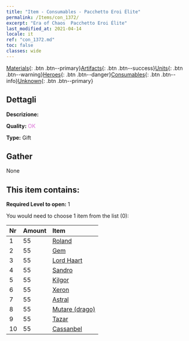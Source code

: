 ```yaml
---
title: "Item - Consumables - Pacchetto Eroi Élite"
permalink: /Items/con_1372/
excerpt: "Era of Chaos  Pacchetto Eroi Élite"
last_modified_at: 2021-04-14
locale: it
ref: "con_1372.md"
toc: false
classes: wide
---
```

 [Materials](/it/Items/){: .btn .btn--primary}[Artifacts](/it/Items/Artifacts/){: .btn .btn--success}[Units](/it/Items/Units/){: .btn .btn--warning}[Heroes](/it/Items/Heroes/){: .btn .btn--danger}[Consumables](/it/Items/Consumables/){: .btn .btn--info}[Unknown](/it/Items/Unknown/){: .btn .btn--primary}

## Dettagli
 **Descrizione:** 

 **Quality:** <span style="color: #DA70D6">OK</span>

 **Type:** Gift

## Gather

  None

## This item contains:

 **Required Level to open:** 1

 You would need to choose 1 item from the list (0):

  | Nr | Amount |     Item    |
  |:---|:-------|:------------|
  | 1 | 55 | [Roland](/it/Items/her_362/) | 
  | 2 | 55 | [Gem](/it/Items/her_369/) | 
  | 3 | 55 | [Lord Haart](/it/Items/her_370/) | 
  | 4 | 55 | [Sandro](/it/Items/her_371/) | 
  | 5 | 55 | [Kilgor](/it/Items/her_374/) | 
  | 6 | 55 | [Xeron](/it/Items/her_383/) | 
  | 7 | 55 | [Astral](/it/Items/her_388/) | 
  | 8 | 55 | [Mutare (drago)](/it/Items/her_390/) | 
  | 9 | 55 | [Tazar](/it/Items/her_393/) | 
  | 10 | 55 | [Cassanbel](/it/Items/her_396/) | 
